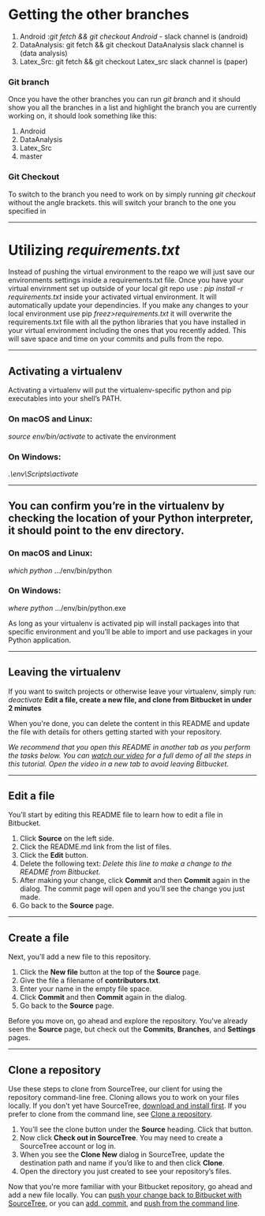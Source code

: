 # Getting the other branches 
1. Android :*git fetch && git checkout Android* - slack channel is (android)
2. DataAnalysis: git fetch && git checkout DataAnalysis slack channel is (data analysis)
3. Latex_Src: git fetch && git checkout Latex_src slack channel is (paper)

### Git branch

Once you have the other branches you can run *git branch* and it should show you all the branches in a list and highlight the branch you are currently working on, it should look something like this:
1. Android
2. DataAnalysis
3. Latex_Src
4. master 

### Git Checkout 
To switch to the branch you need to work on by simply running *git checkout <branch name>* without the angle brackets. this will switch your branch to the one you specified in <branch name>

---

# Utilizing *requirements.txt*

Instead of pushing the virtual environment to the reapo we will just save our environments settings inside a requirements.txt file. Once you have your virtual envirnment set up outside of your local git repo
use : *pip install -r requirements.txt* inside your activated virtual environment. It will automatically update your dependincies. If you make any changes to your local environment use pip *freez>requirements.txt* it will overwrite the requirements.txt file with all the python libraries that you have installed in your virtual environment including the ones that you recently added. This will save space and time on your commits and pulls from the repo.

---


## Activating a virtualenv
 
Activating a virtualenv will put the virtualenv-specific python and pip executables into your shell’s PATH.

### On macOS and Linux:

*source env/bin/activate* to activate the environment

### On Windows:

*.\env\Scripts\activate*

---

## You can confirm you’re in the virtualenv by checking the location of your Python interpreter, it should point to the env directory.

### On macOS and Linux:

*which python*
.../env/bin/python

### On Windows:

*where python*
.../env/bin/python.exe

As long as your virtualenv is activated pip will install packages into that specific environment and you’ll be able to import and use packages in your Python application.

---

## Leaving the virtualenv
If you want to switch projects or otherwise leave your virtualenv, simply run:
*deactivate*
**Edit a file, create a new file, and clone from Bitbucket in under 2 minutes**

When you're done, you can delete the content in this README and update the file with details for others getting started with your repository.

*We recommend that you open this README in another tab as you perform the tasks below. You can [watch our video](https://youtu.be/0ocf7u76WSo) for a full demo of all the steps in this tutorial. Open the video in a new tab to avoid leaving Bitbucket.*

---

## Edit a file

You’ll start by editing this README file to learn how to edit a file in Bitbucket.

1. Click **Source** on the left side.
2. Click the README.md link from the list of files.
3. Click the **Edit** button.
4. Delete the following text: *Delete this line to make a change to the README from Bitbucket.*
5. After making your change, click **Commit** and then **Commit** again in the dialog. The commit page will open and you’ll see the change you just made.
6. Go back to the **Source** page.

---

## Create a file

Next, you’ll add a new file to this repository.

1. Click the **New file** button at the top of the **Source** page.
2. Give the file a filename of **contributors.txt**.
3. Enter your name in the empty file space.
4. Click **Commit** and then **Commit** again in the dialog.
5. Go back to the **Source** page.

Before you move on, go ahead and explore the repository. You've already seen the **Source** page, but check out the **Commits**, **Branches**, and **Settings** pages.

---

## Clone a repository

Use these steps to clone from SourceTree, our client for using the repository command-line free. Cloning allows you to work on your files locally. If you don't yet have SourceTree, [download and install first](https://www.sourcetreeapp.com/). If you prefer to clone from the command line, see [Clone a repository](https://confluence.atlassian.com/x/4whODQ).

1. You’ll see the clone button under the **Source** heading. Click that button.
2. Now click **Check out in SourceTree**. You may need to create a SourceTree account or log in.
3. When you see the **Clone New** dialog in SourceTree, update the destination path and name if you’d like to and then click **Clone**.
4. Open the directory you just created to see your repository’s files.

Now that you're more familiar with your Bitbucket repository, go ahead and add a new file locally. You can [push your change back to Bitbucket with SourceTree](https://confluence.atlassian.com/x/iqyBMg), or you can [add, commit,](https://confluence.atlassian.com/x/8QhODQ) and [push from the command line](https://confluence.atlassian.com/x/NQ0zDQ).
